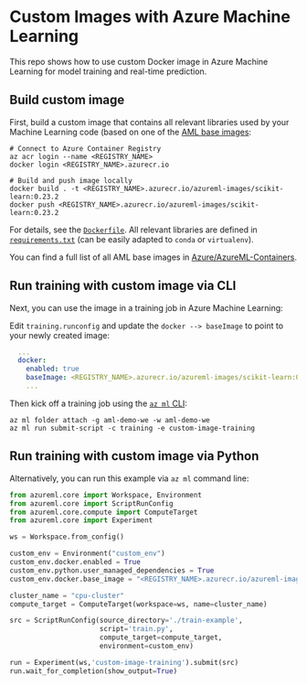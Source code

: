 
# Custom Images with Azure Machine Learning

This repo shows how to use custom Docker image in Azure Machine Learning for model training and real-time prediction.

## Build custom image

First, build a custom image that contains all relevant libraries used by your Machine Learning code (based on one of the [AML base images](https://github.com/Azure/AzureML-Containers):

```console
# Connect to Azure Container Registry
az acr login --name <REGISTRY_NAME>
docker login <REGISTRY_NAME>.azurecr.io

# Build and push image locally
docker build . -t <REGISTRY_NAME>.azurecr.io/azureml-images/scikit-learn:0.23.2
docker push <REGISTRY_NAME>.azurecr.io/azureml-images/scikit-learn:0.23.2
```

For details, see the [`Dockerfile`](Dockerfile). All relevant libraries are defined in [`requirements.txt`](requirements.txt) (can be easily adapted to `conda` or `virtualenv`).

You can find a full list of all AML base images in [Azure/AzureML-Containers](https://github.com/Azure/AzureML-Containers).

## Run training with custom image via CLI

Next, you can use the image in a training job in Azure Machine Learning:

Edit `training.runconfig` and update the `docker --> baseImage` to point to your newly created image:

```yaml
  ...
  docker:
    enabled: true
    baseImage: <REGISTRY_NAME>.azurecr.io/azureml-images/scikit-learn:0.23.2
    ...
```

Then kick off a training job using the [`az ml` CLI](https://docs.microsoft.com/en-us/azure/machine-learning/reference-azure-machine-learning-cli):

```console
az ml folder attach -g aml-demo-we -w aml-demo-we
az ml run submit-script -c training -e custom-image-training
```

## Run training with custom image via Python

Alternatively, you can run this example via `az ml` command line:

```python
from azureml.core import Workspace, Environment
from azureml.core import ScriptRunConfig
from azureml.core.compute import ComputeTarget
from azureml.core import Experiment

ws = Workspace.from_config()

custom_env = Environment("custom_env")
custom_env.docker.enabled = True
custom_env.python.user_managed_dependencies = True
custom_env.docker.base_image = "<REGISTRY_NAME>.azurecr.io/azureml-images/scikit-learn:0.23.2"

cluster_name = "cpu-cluster"
compute_target = ComputeTarget(workspace=ws, name=cluster_name)

src = ScriptRunConfig(source_directory='./train-example',
                      script='train.py',
                      compute_target=compute_target,
                      environment=custom_env)

run = Experiment(ws,'custom-image-training').submit(src)
run.wait_for_completion(show_output=True)
```

